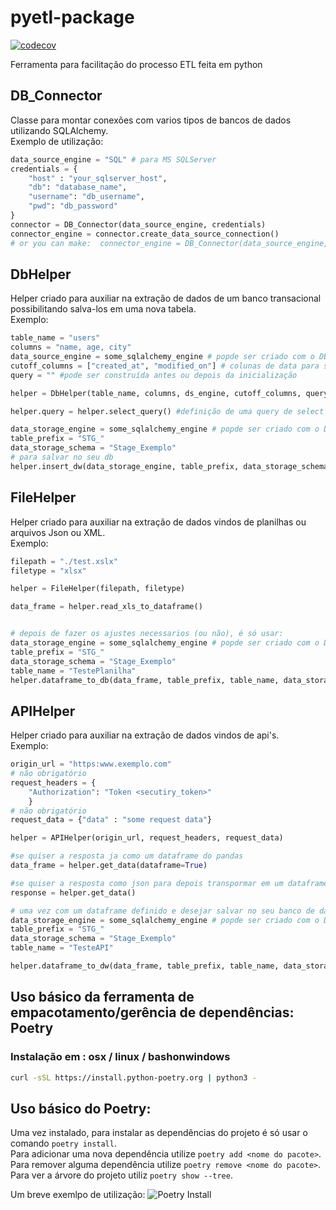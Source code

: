 # pyetl-package
[![codecov](https://codecov.io/gh/Bild-Vitta-Data-Team/pyetl-package/branch/main/graph/badge.svg?token=IFMEMUDG19)](https://codecov.io/gh/Bild-Vitta-Data-Team/pyetl-package)  

Ferramenta para facilitação do processo ETL feita em python


## DB_Connector  
Classe para montar conexões com varios tipos de bancos de dados utilizando SQLAlchemy.    
Exemplo de utilização:  
```python
data_source_engine = "SQL" # para MS SQLServer  
credentials = {  
    "host" : "your_sqlserver_host",  
    "db": "database_name",  
    "username": "db_username",  
    "pwd": "db_password"  
}  
connector = DB_Connector(data_source_engine, credentials)  
connector_engine = connector.create_data_source_connection()  
# or you can make:  connector_engine = DB_Connector(data_source_engine, credentials).create_data_source_connection()  
```

## DbHelper
Helper criado para auxiliar na extração de dados de um banco transacional possibilitando salva-los em uma nova tabela.  
Exemplo:  
```python
table_name = "users"
columns = "name, age, city"
data_source_engine = some_sqlalchemy_engine # popde ser criado com o DB_Connector
cutoff_columns = ["created_at", "modified_on"] # colunas de data para serem usadas como corte
query = "" #pode ser construída antes ou depois da inicialização

helper = DbHelper(table_name, columns, ds_engine, cutoff_columns, query)

helper.query = helper.select_query() #definição de uma query de select para a tabela no data_source

data_storage_engine = some_sqlalchemy_engine # popde ser criado com o DB_Connector
table_prefix = "STG_" 
data_storage_schema = "Stage_Exemplo"
# para salvar no seu db 
helper.insert_dw(data_storage_engine, table_prefix, data_storage_schema)

```

## FileHelper
Helper criado para auxiliar na extração de dados vindos de planilhas ou arquivos Json ou XML.  
Exemplo: 

```python
filepath = "./test.xslx"
filetype = "xlsx"

helper = FileHelper(filepath, filetype)

data_frame = helper.read_xls_to_dataframe()


# depois de fazer os ajustes necessarios (ou não), é só usar:
data_storage_engine = some_sqlalchemy_engine # popde ser criado com o DB_Connector
table_prefix = "STG_" 
data_storage_schema = "Stage_Exemplo"
table_name = "TestePlanilha"
helper.dataframe_to_db(data_frame, table_prefix, table_name, data_storage_engine, data_storage_schema)

```

## APIHelper
Helper criado para auxiliar na extração de dados vindos de api's.  
Exemplo:
```python
origin_url = "https:www.exemplo.com"
# não obrigatório
request_headers = {
    "Authorization": "Token <secutiry_token>"
    }
# não obrigatório
request_data = {"data" : "some request data"} 

helper = APIHelper(origin_url, request_headers, request_data)

#se quiser a resposta ja como um dataframe do pandas
data_frame = helper.get_data(dataframe=True)

#se quiser a resposta como json para depois transpormar em um dataframe na sua aplicação
response = helper.get_data()

# uma vez com um dataframe definido e desejar salvar no seu banco de dados
data_storage_engine = some_sqlalchemy_engine # popde ser criado com o DB_Connector
table_prefix = "STG_" 
data_storage_schema = "Stage_Exemplo"
table_name = "TesteAPI"

helper.dataframe_to_dw(data_frame, table_prefix, table_name, data_storage_engine, data_storage_schema)

```

## Uso básico da ferramenta de empacotamento/gerência de dependências: Poetry
### Instalação em : osx / linux / bashonwindows 
```bash
curl -sSL https://install.python-poetry.org | python3 -
```
## Uso básico do Poetry:
Uma vez instalado, para instalar as dependências do projeto é só usar o comando `poetry install`.   
Para adicionar uma nova dependência utilize `poetry add <nome do pacote>`.  
Para remover alguma dependência utilize `poetry remove <nome do pacote>`.   
Para ver a árvore do projeto utiliz `poetry show --tree`.  

Um breve exemlpo de utilização:
![Poetry Install](https://raw.githubusercontent.com/python-poetry/poetry/master/assets/install.gif)

